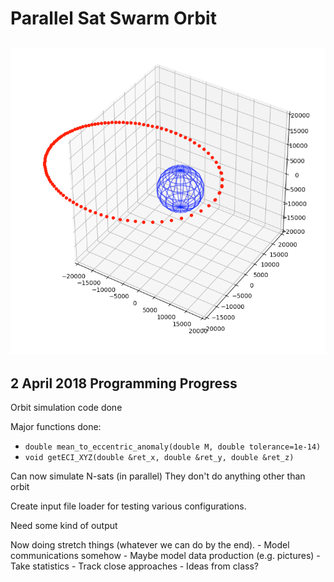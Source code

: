 # Parallel Sat Swarm Orbit

![Testing 3D coords](https://github.com/KeelyHill/Parallel-Sat-Swarm/blob/master/img/test-3d-coords-orbit.png)
---------

## 2 April 2018 Programming Progress

Orbit simulation code done

Major functions done:
 - `double mean_to_eccentric_anomaly(double M, double tolerance=1e-14)`
 - `void getECI_XYZ(double &ret_x, double &ret_y, double &ret_z)`

Can now simulate N-sats (in parallel)
	They don't do anything other than orbit

Create input file loader for testing various configurations.

Need some kind of output

Now doing stretch things (whatever we can do by the end).
	- Model communications somehow
	- Maybe model data production (e.g. pictures)
	- Take statistics
	- Track close approaches
	- Ideas from class?
